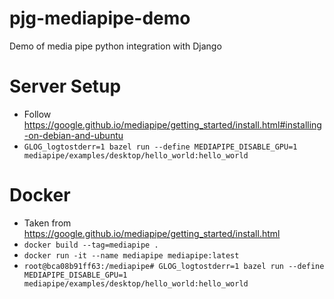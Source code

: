 # pjg-mediapipe-demo
Demo of media pipe python integration with Django

# Server Setup
- Follow https://google.github.io/mediapipe/getting_started/install.html#installing-on-debian-and-ubuntu
- `GLOG_logtostderr=1 bazel run --define MEDIAPIPE_DISABLE_GPU=1 mediapipe/examples/desktop/hello_world:hello_world`

# Docker
- Taken from https://google.github.io/mediapipe/getting_started/install.html
- `docker build --tag=mediapipe .`
- `docker run -it --name mediapipe mediapipe:latest`
- `root@bca08b91ff63:/mediapipe# GLOG_logtostderr=1 bazel run --define MEDIAPIPE_DISABLE_GPU=1 mediapipe/examples/desktop/hello_world:hello_world`
